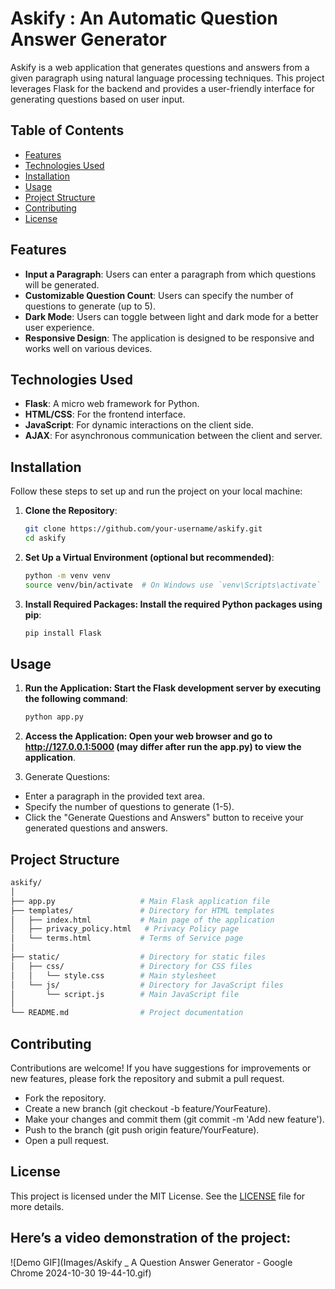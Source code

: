 # Askify : An  Automatic Question Answer Generator

Askify is a web application that generates questions and answers from a given paragraph using natural language processing techniques. This project leverages Flask for the backend and provides a user-friendly interface for generating questions based on user input.

## Table of Contents

- [Features](#features)
- [Technologies Used](#technologies-used)
- [Installation](#installation)
- [Usage](#usage)
- [Project Structure](#project-structure)
- [Contributing](#contributing)
- [License](#license)

## Features

- **Input a Paragraph**: Users can enter a paragraph from which questions will be generated.
- **Customizable Question Count**: Users can specify the number of questions to generate (up to 5).
- **Dark Mode**: Users can toggle between light and dark mode for a better user experience.
- **Responsive Design**: The application is designed to be responsive and works well on various devices.

## Technologies Used

- **Flask**: A micro web framework for Python.
- **HTML/CSS**: For the frontend interface.
- **JavaScript**: For dynamic interactions on the client side.
- **AJAX**: For asynchronous communication between the client and server.

## Installation

Follow these steps to set up and run the project on your local machine:

1. **Clone the Repository**:
   ```bash
   git clone https://github.com/your-username/askify.git
   cd askify

2. **Set Up a Virtual Environment (optional but recommended)**:
   ```bash
   python -m venv venv
   source venv/bin/activate  # On Windows use `venv\Scripts\activate`

3. **Install Required Packages: Install the required Python packages using pip**:
   ```bash
   pip install Flask

## Usage

1. **Run the Application: Start the Flask development server by executing the following command**:
   ```bash
   python app.py

2. **Access the Application: Open your web browser and go to http://127.0.0.1:5000 (may differ after run the app.py) to view the application**.

3. Generate Questions:
  - Enter a paragraph in the provided text area.
  - Specify the number of questions to generate (1-5).
  - Click the "Generate Questions and Answers" button to receive your generated questions and answers.

## Project Structure
```graphql
askify/
│
├── app.py                   # Main Flask application file
├── templates/               # Directory for HTML templates
│   ├── index.html           # Main page of the application
│   ├── privacy_policy.html   # Privacy Policy page
│   └── terms.html           # Terms of Service page
│
├── static/                  # Directory for static files
│   ├── css/                 # Directory for CSS files
│   │   └── style.css        # Main stylesheet
│   └── js/                  # Directory for JavaScript files
│       └── script.js        # Main JavaScript file
│
└── README.md                # Project documentation
```

## Contributing
Contributions are welcome! If you have suggestions for improvements or new features, please fork the repository and submit a pull request.
  - Fork the repository.
  - Create a new branch (git checkout -b feature/YourFeature).
  - Make your changes and commit them (git commit -m 'Add new feature').
  - Push to the branch (git push origin feature/YourFeature).
  - Open a pull request.
    
## License
This project is licensed under the MIT License. See the [LICENSE](LICENSE) file for more details.

## Here’s a video demonstration of the project:

![Demo GIF](Images/Askify _ A Question Answer Generator - Google Chrome 2024-10-30 19-44-10.gif)
